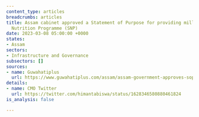 ```yaml
---
content_type: articles
breadcrumbs: articles
title: Assam cabinet approved a Statement of Purpose for providing millet under Supplementary
  Nutrition Programme (SNP)
date: 2023-03-08 05:00:00 +0000
states:
- Assam
sectors:
- Infrastructure and Governance
subsectors: []
sources:
- name: Guwahatiplus
  url: https://www.guwahatiplus.com/assam/assam-government-approves-sop-for-tackling-malnutrition
details:
- name: CMO Twitter
  url: https://twitter.com/himantabiswa/status/1628346580880461824
is_analysis: false

---
```

